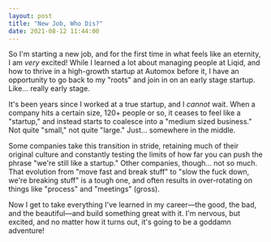 ```yaml
---
layout: post
title: "New Job, Who Dis?"
date: 2021-08-12 11:44:00
---
```

So I'm starting a new job, and for the first time in what feels like an eternity, I am _very_ excited! While I learned a lot about managing people at Liqid, and how to thrive in a high-growth startup at Automox before it, I have an opportunity to go back to my "roots" and join in on an early stage startup. Like... really early stage.

It's been years since I worked at a true startup, and I _cannot_ wait. When a company hits a certain size, 120+ people or so, it ceases to feel like a "startup," and instead starts to coalesce into a "medium sized business." Not quite "small," not quite "large." Just... somewhere in the middle.

Some companies take this transition in stride, retaining much of their original culture and constantly testing the limits of how far you can push the phrase "we're still like a startup." Other companies, though... not so much. That evolution from "move fast and break stuff" to "slow the fuck down, we're breaking stuff" is a tough one, and often results in over-rotating on things like "process" and "meetings" (gross).

Now I get to take everything I've learned in my career—the good, the bad, and the beautiful—and build something great with it. I'm nervous, but excited, and no matter how it turns out, it's going to be a goddamn adventure!